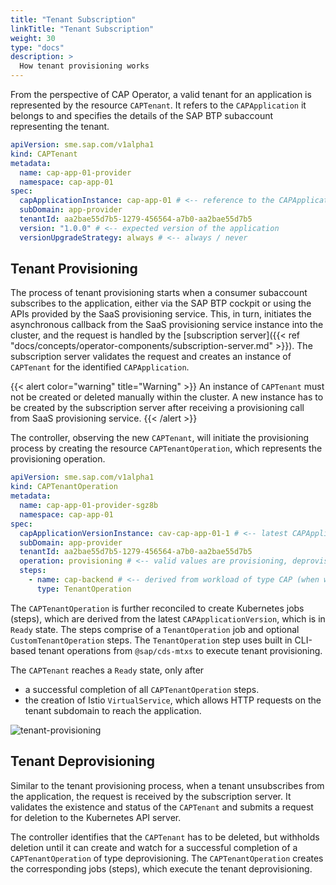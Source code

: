 ```yaml
---
title: "Tenant Subscription"
linkTitle: "Tenant Subscription"
weight: 30
type: "docs"
description: >
  How tenant provisioning works
---
```


From the perspective of CAP Operator, a valid tenant for an application is represented by the resource `CAPTenant`. It refers to the `CAPApplication` it belongs to and specifies the details of the SAP BTP subaccount representing the tenant.

```yaml
apiVersion: sme.sap.com/v1alpha1
kind: CAPTenant
metadata:
  name: cap-app-01-provider
  namespace: cap-app-01
spec:
  capApplicationInstance: cap-app-01 # <-- reference to the CAPApplication
  subDomain: app-provider
  tenantId: aa2bae55d7b5-1279-456564-a7b0-aa2bae55d7b5
  version: "1.0.0" # <-- expected version of the application
  versionUpgradeStrategy: always # <-- always / never
```

## Tenant Provisioning

The process of tenant provisioning starts when a consumer subaccount subscribes to the application, either via the SAP BTP cockpit or using the APIs provided by the SaaS provisioning service. This, in turn, initiates the asynchronous callback from the SaaS provisioning service instance into the cluster, and the request is handled by the [subscription server]({{< ref "docs/concepts/operator-components/subscription-server.md" >}}). The subscription server validates the request and creates an instance of `CAPTenant` for the identified `CAPApplication`.

{{< alert color="warning" title="Warning" >}}
An instance of `CAPTenant` must not be created or deleted manually within the cluster. A new instance has to be created by the subscription server after receiving a provisioning call from SaaS provisioning service.
{{< /alert >}}

The controller, observing the new `CAPTenant`, will initiate the provisioning process by creating the resource `CAPTenantOperation`, which represents the provisioning operation.

```yaml
apiVersion: sme.sap.com/v1alpha1
kind: CAPTenantOperation
metadata:
  name: cap-app-01-provider-sgz8b
  namespace: cap-app-01
spec:
  capApplicationVersionInstance: cav-cap-app-01-1 # <-- latest CAPApplicationVersion in Ready state
  subDomain: app-provider
  tenantId: aa2bae55d7b5-1279-456564-a7b0-aa2bae55d7b5
  operation: provisioning # <-- valid values are provisioning, deprovisioning and upgrade
  steps:
    - name: cap-backend # <-- derived from workload of type CAP (when workload of type TenantOperation is not specified)
      type: TenantOperation
```

The `CAPTenantOperation` is further reconciled to create Kubernetes jobs (steps), which are derived from the latest `CAPApplicationVersion`, which is in `Ready` state. The steps comprise of a `TenantOperation` job and optional `CustomTenantOperation` steps. The `TenantOperation` step uses built in CLI-based tenant operations from `@sap/cds-mtxs` to execute tenant provisioning.

The `CAPTenant` reaches a `Ready` state, only after

- a successful completion of all `CAPTenantOperation` steps.
- the creation of Istio `VirtualService`, which allows HTTP requests on the tenant subdomain to reach the application.

![tenant-provisioning](/cap-operator/img/activity-tenantprovisioning.drawio.svg)

## Tenant Deprovisioning

Similar to the tenant provisioning process, when a tenant unsubscribes from the application, the request is received by the subscription server. It validates the existence and status of the `CAPTenant` and submits a request for deletion to the Kubernetes API server.

The controller identifies that the `CAPTenant` has to be deleted, but withholds deletion until it can create and watch for a successful completion of a `CAPTenantOperation` of type deprovisioning. The `CAPTenantOperation` creates the corresponding jobs (steps), which execute the tenant deprovisioning.
